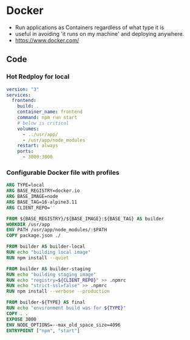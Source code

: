 # Docker
- Run applications as Containers regardless of what type it is
- useful in avoiding 'it runs on my machine' and deploying anywhere.
- https://www.docker.com/


## Code
### Hot Redploy for local
```yml
version: "3"
services:
  frontend:
    build: .
    container_name: frontend
    command: npm run start
    # below is critical
    volumes:
      - .:/usr/app/
      - /usr/app/node_modules 
    restart: always
    ports:
      - 3000:3000
```

### Configurable Docker file with profiles
```Dockerfile
ARG TYPE=local
ARG BASE_REGISTRY=docker.io
ARG BASE_IMAGE=node
ARG BASE_TAG=16-alpine3.11
ARG CLIENT_REPO=''

FROM ${BASE_REGISTRY}/${BASE_IMAGE}:${BASE_TAG} AS builder
WORKDIR /usr/app
ENV PATH /usr/app/node_modules/:$PATH
COPY package.json ./

FROM builder AS builder-local
RUN echo "building local image"
RUN npm install --quiet

FROM builder AS builder-staging
RUN echo "building staging image"
RUN echo "registry=${CLIENT_REPO}" >> .npmrc
RUN echo "strict-ssl=false" >> .npmrc
RUN npm install --verbose --production

FROM builder-${TYPE} AS final
RUN echo "environment build was for ${TYPE}"
COPY . .
EXPOSE 3000
ENV NODE_OPTIONS=--max_old_space_size=4096
ENTRYPOINT ["npm", "start"]
```